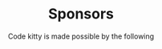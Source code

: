 ---
title: Sponsors
subtitle: Code kitty is made possible by the following
sponsors:
  heading: Sponsors
  text:
  - "Code Kitty has been made possible by the following sponsors:"
  - "ECMC Foundation"
  - "Startup Weekend Twin Cities"
  - "Propel Nonprofits"
  - "3M Visting Wizards"
  - "Amelar Family Foundation"
  - "Cycling Ladies In Tech"
  - "The Works Museum"
  - "The Bakken Museum"
  - "Wayzata Public Schools"
  - "Girl Scouts MN"
  - "Minneapolis Public Schools"
  - "City of Lakes Americorps"
  - "Adafruit Industries"
  - "Google"
  - "Amazon"
  - "Digi-key"
  - "Utepils Brewing"
  - "Code.org"
  - "GiveMN"
  - "and tons of awesome people like you!"
---